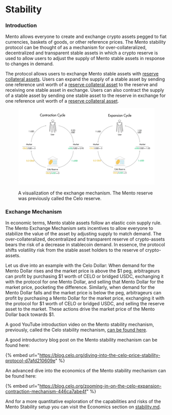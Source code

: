 # Stability

### Introduction

Mento allows everyone to create and exchange crypto assets pegged to fiat currencies, baskets of goods, or other reference prices. The Mento stability protocol can be thought of as a mechanism for over-collateralized, decentralized and transparent stable assets in which a crypto reserve is used to allow users to adjust the supply of Mento stable assets in response to changes in demand.

The protocol allows users to exchange Mento stable assets with [reserve collateral assets](https://reserve.mento.org). Users can expand the supply of a stable asset by sending one reference unit worth of a [reserve collateral asset](https://reserve.mento.org/) to the reserve and receiving one stable asset in exchange. Users can also contract the supply of a stable asset by sending one stable asset to the reserve in exchange for one reference unit worth of a [reserve collateral asset](https://reserve.mento.org/).

<figure><img src="../.gitbook/assets/image (7).png" alt=""><figcaption><p>A visualization of the exchange mechanism. The Mento reserve was previously called the Celo reserve. </p></figcaption></figure>

### Exchange Mechanism

In economic terms, Mento stable assets follow an elastic coin supply rule. The Mento Exchange Mechanism sets incentives to allow everyone to stabilize the value of the asset by adjusting supply to match demand. The over-collateralized, decentralized and transparent reserve of crypto-assets bears the risk of a decrease in stablecoin demand. In essence, the protocol shifts volatility risk from the stable asset holders to the reserve of crypto-assets.

Let us dive into an example with the Celo Dollar: When demand for the Mento Dollar rises and the market price is above the $1 peg, arbitrageurs can profit by purchasing $1 worth of CELO or bridged USDC, exchanging it with the protocol for one Mento Dollar, and selling that Mento Dollar for the market price, pocketing the difference. Similarly, when demand for the Mento Dollar falls and the market price is below the peg, arbitrageurs can profit by purchasing a Mento Dollar for the market price, exchanging it with the protocol for $1 worth of CELO or bridged USDC, and selling the reserve asset to the market. These actions drive the market price of the Mento Dollar back towards $1.

A good YouTube introduction video on the Mento stability mechanism, previously, called the Celo stability mechanism, [can be found here](https://www.youtube.com/watch?v=kYhDUmKuGCY).

A good introductory blog post on the Mento stability mechanism can be found here:

{% embed url="https://blog.celo.org/diving-into-the-celo-price-stability-protocol-d7afd210609e" %}

An advanced dive into the economics of the Mento stability mechanism can be found here:&#x20;

{% embed url="https://blog.celo.org/zooming-in-on-the-celo-expansion-contraction-mechanism-446ca7abe4f" %}

And for a more quantitative exploration of the capabilities and risks of the Mento Stability setup you can visit the Economics section on [stability.md](../economics/stability.md "mention").
